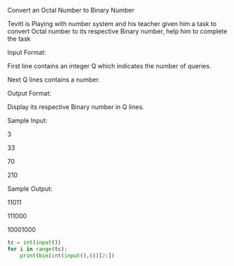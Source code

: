  Convert an Octal Number to Binary Number

Tevitt is Playing with number system and his teacher given him a task to convert Octal number to its respective Binary number, help him to complete the task

Input Format:

First line contains an integer Q which indicates the number of queries.

Next Q lines contains a number.

Output Format:

Display its respective Binary number in Q lines.

Sample Input:

3

33

70

210

Sample Output:

11011

111000

10001000

```python
tc = int(input())
for i in range(tc):
    print(bin(int(input(),8))[2:])
